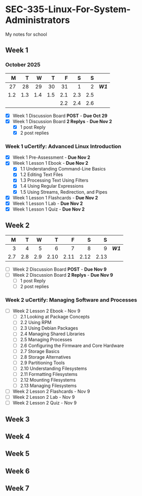 # SEC-335-Linux-For-System-Administrators
My notes for school

## Week 1
### October 2025
|   M |   T |   W |   T |   F |   S |   S |           |
| --: | --: | --: | --: | --: | --: | --: | --------: |
|  27 |  28 |  29 |  30 |  31 |   1 |   2 | ***W1***  |
| 1.2 | 1.3 | 1.4 | 1.5 | 2.1 | 2.3 | 2.5 |           |
|     |     |     |     | 2.2 | 2.4 | 2.6 |           |

- [x] Week 1 Discussion Board **POST** - **Due Oct 29**
- [x] Week 1 Discussion Board **2 Replys** - **Due Nov 2**
  - [x] 1 post Reply
  - [x] 2 post replies
### Week 1 uCertify: Advanced Linux Introduction
- [x] Week 1 Pre-Assessment - **Due Nov 2**
- [x] Week 1 Lesson 1 Ebook - **Due Nov 2**
  - [x] 1.1 Understanding Command-Line Basics
  - [x] 1.2 Editing Text Files
  - [x] 1.3 Processing Text Using Filters
  - [x] 1.4 Using Regular Expressions
  - [x] 1.5 Using Streams, Redirection, and Pipes
- [x] Week 1 Lesson 1 Flashcards - **Due Nov 2**
- [x] Week 1 Lesson 1 Lab - **Due Nov 2**
- [x] Week 1 Lesson 1 Quiz - **Due Nov 2**

## Week 2
|   M |   T |   W |   T |   F |   S |   S |           |
| --: | --: | --: | --: | --: | --: | --: | --------: |
|   3 |   4 |   5 |   6 |   7 |   8 |   9 | ***W1***  |
| 2.7 | 2.8 | 2.9 | 2.10| 2.11| 2.12| 2.13|           |

- [ ] Week 2 Discussion Board **POST** - **Due Nov 9**
- [ ] Week 2 Discussion Board **2 Replys** - **Due Nov 9**
  - [ ] 1 post Reply
  - [ ] 2 post replies
### Week 2 uCertify: Managing Software and Processes
- [ ] Week 2 Lesson 2 Ebook - Nov 9
  - [ ] 2.1  Looking at Package Concepts
  - [ ] 2.2  Using RPM
  - [ ] 2.3  Using Debian Packages
  - [ ] 2.4  Managing Shared Libraries
  - [ ] 2.5  Managing Processes
  - [ ] 2.6  Configuring the Firmware and Core Hardware
  - [ ] 2.7  Storage Basics
  - [ ] 2.8  Storage Alternatives
  - [ ] 2.9  Partitioning Tools
  - [ ] 2.10  Understanding Filesystems
  - [ ] 2.11  Formatting Filesystems
  - [ ] 2.12  Mounting Filesystems
  - [ ] 2.13  Managing Filesystems
- [ ] Week 2 Lesson 2 Flashcards - Nov 9
- [ ] Week 2 Lesson 2 Lab - Nov 9
- [ ] Week 2 Lesson 2 Quiz - Nov 9

## Week 3

## Week 4

## Week 5

## Week 6

## Week 7

